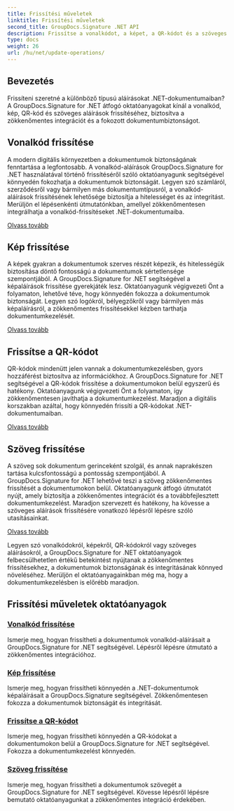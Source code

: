 ```yaml
---
title: Frissítési műveletek
linktitle: Frissítési műveletek
second_title: GroupDocs.Signature .NET API
description: Frissítse a vonalkódot, a képet, a QR-kódot és a szöveges aláírásokat a .NET dokumentumokban a GroupDocs.Signature for .NET oktatóanyaggal. Növelje a dokumentumok biztonságát és kezelését.
type: docs
weight: 26
url: /hu/net/update-operations/
---
```

## Bevezetés

Frissíteni szeretné a különböző típusú aláírásokat .NET-dokumentumaiban? A GroupDocs.Signature for .NET átfogó oktatóanyagokat kínál a vonalkód, kép, QR-kód és szöveges aláírások frissítéséhez, biztosítva a zökkenőmentes integrációt és a fokozott dokumentumbiztonságot.

## Vonalkód frissítése
A modern digitális környezetben a dokumentumok biztonságának fenntartása a legfontosabb. A vonalkód-aláírások GroupDocs.Signature for .NET használatával történő frissítéséről szóló oktatóanyagunk segítségével könnyedén fokozhatja a dokumentumok biztonságát. Legyen szó számláról, szerződésről vagy bármilyen más dokumentumtípusról, a vonalkód-aláírások frissítésének lehetősége biztosítja a hitelességet és az integritást. Merüljön el lépésenkénti útmutatónkban, amellyel zökkenőmentesen integrálhatja a vonalkód-frissítéseket .NET-dokumentumaiba.

[Olvass tovább](./update-barcode/)

## Kép frissítése
A képek gyakran a dokumentumok szerves részét képezik, és hitelességük biztosítása döntő fontosságú a dokumentumok sértetlensége szempontjából. A GroupDocs.Signature for .NET segítségével a képaláírások frissítése gyerekjáték lesz. Oktatóanyagunk végigvezeti Önt a folyamaton, lehetővé téve, hogy könnyedén fokozza a dokumentumok biztonságát. Legyen szó logókról, bélyegzőkről vagy bármilyen más képaláírásról, a zökkenőmentes frissítésekkel kézben tarthatja dokumentumkezelését.

[Olvass tovább](./update-image/)

## Frissítse a QR-kódot
QR-kódok mindenütt jelen vannak a dokumentumkezelésben, gyors hozzáférést biztosítva az információkhoz. A GroupDocs.Signature for .NET segítségével a QR-kódok frissítése a dokumentumokon belül egyszerű és hatékony. Oktatóanyagunk végigvezeti Önt a folyamaton, így zökkenőmentesen javíthatja a dokumentumkezelést. Maradjon a digitális korszakban azáltal, hogy könnyedén frissíti a QR-kódokat .NET-dokumentumaiban.

[Olvass tovább](./update-qr-code/)

## Szöveg frissítése
A szöveg sok dokumentum gerinceként szolgál, és annak naprakészen tartása kulcsfontosságú a pontosság szempontjából. A GroupDocs.Signature for .NET lehetővé teszi a szöveg zökkenőmentes frissítését a dokumentumokon belül. Oktatóanyagunk átfogó útmutatót nyújt, amely biztosítja a zökkenőmentes integrációt és a továbbfejlesztett dokumentumkezelést. Maradjon szervezett és hatékony, ha kövesse a szöveges aláírások frissítésére vonatkozó lépésről lépésre szóló utasításainkat.

[Olvass tovább](./update-text/)

Legyen szó vonalkódokról, képekről, QR-kódokról vagy szöveges aláírásokról, a GroupDocs.Signature for .NET oktatóanyagok felbecsülhetetlen értékű betekintést nyújtanak a zökkenőmentes frissítésekhez, a dokumentumok biztonságának és integritásának könnyed növeléséhez. Merüljön el oktatóanyagainkban még ma, hogy a dokumentumkezelésben is előrébb maradjon.
## Frissítési műveletek oktatóanyagok
### [Vonalkód frissítése](./update-barcode/)
Ismerje meg, hogyan frissítheti a dokumentumok vonalkód-aláírásait a GroupDocs.Signature for .NET segítségével. Lépésről lépésre útmutató a zökkenőmentes integrációhoz.
### [Kép frissítése](./update-image/)
Ismerje meg, hogyan frissítheti könnyedén a .NET-dokumentumok képaláírásait a GroupDocs.Signature segítségével. Zökkenőmentesen fokozza a dokumentumok biztonságát és integritását.
### [Frissítse a QR-kódot](./update-qr-code/)
Ismerje meg, hogyan frissítheti könnyedén a QR-kódokat a dokumentumokon belül a GroupDocs.Signature for .NET segítségével. Fokozza a dokumentumkezelést könnyedén.
### [Szöveg frissítése](./update-text/)
Ismerje meg, hogyan frissítheti a dokumentumok szövegét a GroupDocs.Signature for .NET segítségével. Kövesse lépésről lépésre bemutató oktatóanyagunkat a zökkenőmentes integráció érdekében.